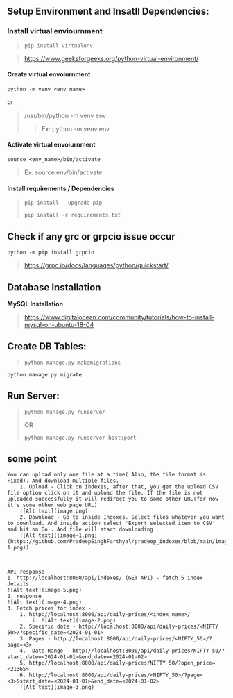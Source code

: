 ## Setup Environment and Insatll Dependencies:

### Install virtual enviournment
>`pip install virtualenv`

>https://www.geeksforgeeks.org/python-virtual-environment/

#### Create virtual envoiurnment

```python -m venv <env_name>```

or
    
>/usr/bin/python -m venv env
>>Ex: python -m venv env
  
#### Activate virtual envoiurnment

```source <env_name>/bin/activate```
>Ex: source env/bin/activate

  

#### Install requirements / Dependencies


>`pip install --upgrade pip`
> 
>`pip install -r requirements.txt`



## Check if any grc or grpcio issue occur

	python -m pip install grpcio

>https://grpc.io/docs/languages/python/quickstart/


## Database Installation


**MySQL Installation**

>https://www.digitalocean.com/community/tutorials/how-to-install-mysql-on-ubuntu-18-04

  
## Create DB Tables:

>`python manage.py makemigrations`
> 
`python manage.py migrate`

## Run Server:

>`python manage.py runserver`
> 
>OR
> 
>`python manage.py runserver host:port`


## some point 

	
	You can upload only one file at a time( Also, the file format is Fixed). And download multiple files.
		1. Upload - Click on indexes, after that, you get the upload CSV file option click on it and upload the file. If the file is not uploaded successfully it will redirect you to some other URL(for now it's some other web page URL)
		![Alt text](image.png)
		2. Download - Go to inside Indexes. Select files whatever you want to download. And inside action select 'Export selected item to CSV' and hit on Go . And file will start downloading
		![Alt text]([image-1.png](https://github.com/PradeepSinghFarthyal/pradeep_indexes/blob/main/image-1.png))
		
		
	
	API response -
	1. http://localhost:8000/api/indexes/ (GET API) - fetch 5 index details.
	![Alt text](image-5.png)
	2. response
	![Alt text](image-4.png)
	3. Fetch prices for index - 
		1. http://localhost:8000/api/daily-prices/<index_name>/
			i. ![Alt text](image-2.png)
		2. Specific date - http://localhost:8000/api/daily-prices/<NIFTY 50>/?specific_date=<2024-01-01>
		3. Pages - http://localhost:8000/api/daily-prices/<NIFTY_50>/?page=<3>
		4.  Date Range - http://localhost:8000/api/daily-prices/NIFTY 50/?start_date=<2024-01-01>&end_date=<2024-01-02>
		5. http://localhost:8000/api/daily-prices/NIFTY 50/?open_price=<21365>
        6. http://localhost:8000/api/daily-prices/<NIFTY_50>/?page=<3>&start_date=<2024-01-01>&end_date=<2024-01-02>
		![Alt text](image-3.png)


		
